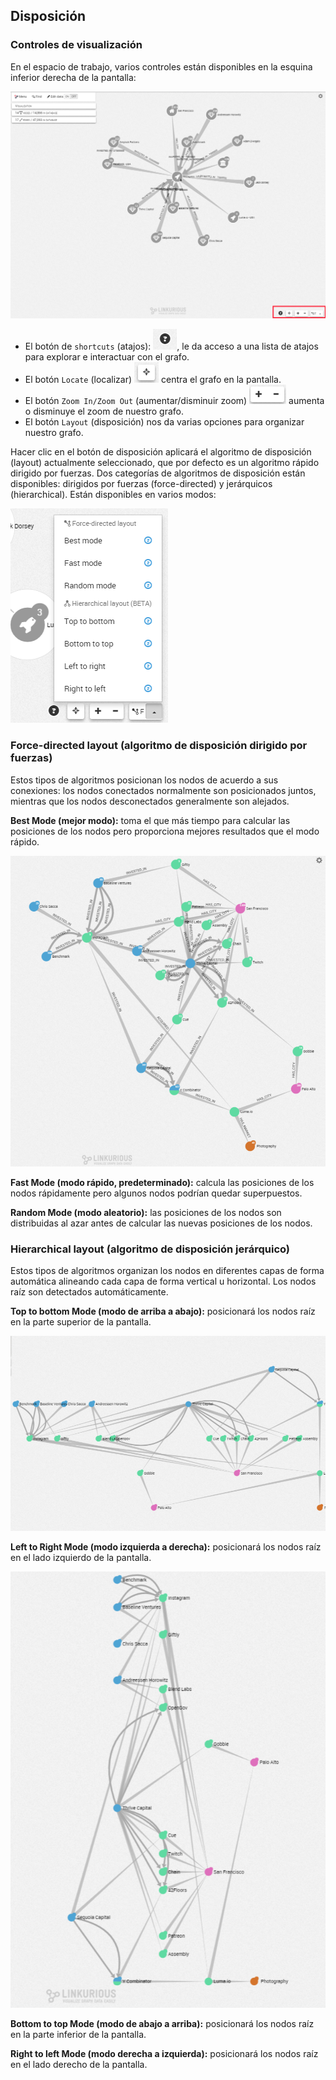 ## Disposición

### Controles de visualización

En el espacio de trabajo, varios controles están disponibles en la esquina inferior derecha de la pantalla:

![](../../en/manipulate/Menu.png)

- El botón de ```shortcuts``` (atajos): ![](../../en/manipulate/Shortcuts.png), le da acceso a una lista de atajos para explorar e interactuar con el grafo.
- El botón ```Locate``` (localizar) ![](../../en/manipulate/Locate.png) centra el grafo en la pantalla.
- El botón ```Zoom In/Zoom Out``` (aumentar/disminuir zoom) ![](../../en/manipulate/ZoomIO.png) aumenta o disminuye el zoom de nuestro grafo.
- El botón ```Layout``` (disposición) nos da varias opciones para organizar nuestro grafo.

Hacer clic en el botón de disposición aplicará el algoritmo de disposición (layout) actualmente seleccionado, que por defecto es un algoritmo rápido dirigido por fuerzas. Dos categorías de algoritmos de disposición están disponibles: dirigidos por fuerzas (force-directed) y jerárquicos (hierarchical). Están disponibles en varios modos:

![](../../en/manipulate/FastLayout.png)

### Force-directed layout (algoritmo de disposición dirigido por fuerzas)

Estos tipos de algoritmos posicionan los nodos de acuerdo a sus conexiones: los nodos conectados normalmente son posicionados juntos, mientras que los nodos desconectados generalmente son alejados.

**Best Mode (mejor modo):**
toma el que más tiempo para calcular las posiciones de los nodos pero proporciona mejores resultados que el modo rápido.

![](../../en/manipulate/FM.png)

**Fast Mode (modo rápido, predeterminado):**
calcula las posiciones de los nodos rápidamente pero algunos nodos podrían quedar superpuestos.

**Random Mode (modo aleatorio):**
las posiciones de los nodos son distribuidas al azar antes de calcular las nuevas posiciones de los nodos.

### Hierarchical layout (algoritmo de disposición jerárquico)

Estos tipos de algoritmos organizan los nodos en diferentes capas de forma automática alineando cada capa de forma vertical u horizontal. Los nodos raíz son detectados automáticamente.

**Top to bottom Mode (modo de arriba a abajo):**
posicionará los nodos raíz en la parte superior de la pantalla.

![](../../en/manipulate/TtB.png)

**Left to Right Mode (modo izquierda a derecha):**
posicionará los nodos raíz en el lado izquierdo de la pantalla.

![](../../en/manipulate/LtR.png)

**Bottom to top Mode (modo de abajo a arriba):**
posicionará los nodos raíz en la parte inferior de la pantalla.

**Right to left Mode (modo derecha a izquierda):**
posicionará los nodos raíz en el lado derecho de la pantalla.
